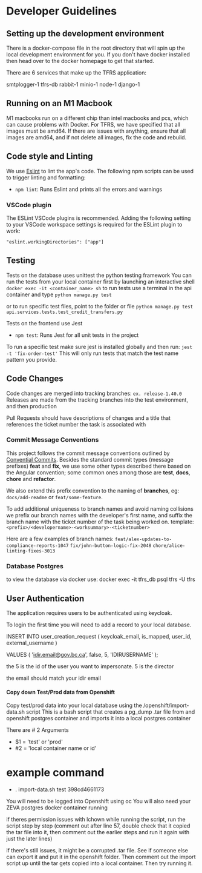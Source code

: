 # Developer Guidelines

## Setting up the development environment

There is a docker-compose file in the root directory that will spin up the local development environment for you. If you don't have docker installed then head over to the docker homepage to get that started.

There are 6 services that make up the TFRS application:

smtplogger-1
tfrs-db
rabbit-1
minio-1
node-1
django-1

## Running on an M1 Macbook
M1 macbooks run on a different chip than intel macbooks and pcs, which can cause problems with Docker. For TFRS, we have specified that all images must be amd64. If there are issues with anything, ensure that all images are amd64, and if not delete all images, fix the code and rebuild.


## Code style and Linting

We use [Eslint](https://eslint.org/) to lint the app's code. The following npm scripts can be used to trigger linting and formatting:

- `npm lint`: Runs Eslint and prints all the errors and warnings


### VSCode plugin

The ESLint VSCode plugins is recommended.
Adding the following setting to your VSCode workspace settings is required for the ESLint plugin to work:

```
"eslint.workingDirectories": ["app"]
```

## Testing

Tests on the database uses unittest the python testing framework
You can run the tests from your local container first by launching an interactive shell
`docker exec -it <container_name> sh`
to run tests use a terminal in the api container and type
`python manage.py test`

or to run specific test files, point to the folder or file
`python manage.py test api.services.tests.test_credit_transfers.py`

Tests on the frontend use Jest

- `npm test`: Runs Jest for all unit tests in the project

To run a specific test make sure jest is installed globally and then run:
`jest -t 'fix-order-test'`
This will only run tests that match the test name pattern you provide.



## Code Changes

Code changes are merged into tracking branches: `ex. release-1.40.0`
Releases are made from the tracking branches into the test environment, and then production

Pull Requests should have descriptions of changes and a title that references the
ticket number the task is associated with

### Commit Message Conventions

This project follows the commit message conventions outlined by [Convential Commits](https://www.conventionalcommits.org/). Besides the standard commit types (message prefixes) **feat** and **fix**, we use some other types described there based on the Angular convention; some common ones among those are **test**, **docs**, **chore** and **refactor**.

We also extend this prefix convention to the naming of **branches**, eg: `docs/add-readme` or `feat/some-feature`.

To add additional uniqueness to branch names and avoid naming collisions we prefix our branch names with the developer's first name, and suffix the branch name with the ticket number of the task being worked on. template: `<prefix>/<developername>-<worksummary>-<ticketnumber>`

Here are a few examples of branch names:
`feat/alex-updates-to-compliance-reports-1047`
`fix/john-button-logic-fix-2048`
`chore/alice-linting-fixes-3013`

### Database Postgres

to view the database via docker use:
docker exec -it tfrs_db psql tfrs -U tfrs

## User Authentication

The application requires users to be authenticated using keycloak.

To login the first time you will need to add a record to your local database. 
 
INSERT INTO user_creation_request (
    keycloak_email,
    is_mapped,
    user_id,
    external_username
  )

VALUES (
    'idir.email@gov.bc.ca',
    false,
    5,
    'IDIRUSERNAME'
  );


the 5 is the id of the user you want to impersonate. 5 is the director

the email should match your idir email

#### Copy down Test/Prod data from Openshift

Copy test/prod data into your local database using the /openshift/import-data.sh script
This is a bash script that creates a pg_dump .tar file from and openshift postgres container
and imports it into a local postgres container

There are # 2 Arguments

- $1 = 'test' or 'prod'
- #2 = 'local container name or id'

# example command

- . import-data.sh test 398cd4661173

You will need to be logged into Openshift using oc
You will also need your ZEVA postgres docker container running

if theres permission issues with lchown while running the script, run the script step by step (comment out after line 57, double check that it copied the tar file into it, then comment out the earlier steps and run it again with just the later lines)

if there's still issues, it might be a corrupted .tar file. See if someone else can export it and put it in the openshift folder. Then comment out the import script up until the tar gets copied into a local container. Then try running it.

